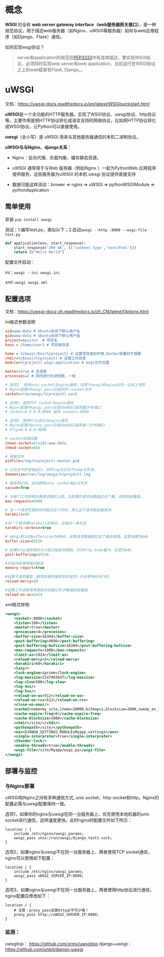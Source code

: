 # 概念

**WSGI** 的全称 **web server gateway interface（web服务器网关接口）**，是一种规范协议，用于描述web服务器（如Nginx、uWSGI等服务器）如何与web应用程序（如Django、Flask）通信。



如何实现wsgi协议？

> server和application的规范在[PEP3333](https://peps.python.org/pep-3333/)中有具体描述，要实现WSGI协议，必须同时实现web server和web application，当前运行在WSGI协议之上的web框架有Flask, Django。。

# 

# uWSGI

文档：<https://uwsgi-docs.readthedocs.io/en/latest/WSGIquickstart.html>

**uWSGI**是一个全功能的HTTP服务器。实现了WSGI协议、uwsgi协议、http协议等。主要作用是把HTTP协议转化成语言支持的网络协议，比如把HTTP协议转化成WSGI协议，让Python可以直接使用。

**uwsgi**（全小写）是 uWSGI 用来与其他服务器通信的本机二进制协议。



**uWSGI与与Nginx、django关系：**

- Nginx：反向代理、负载均衡、缓存静态资源。

- uWSGI 通常用于与Web 服务器（例如Nginx ）一起为PythonWeb 应用程序提供服务，这些服务器为uWSGI 的本机 uwsgi 协议提供直接支持

- 数据可能这样流动：brower => nginx => uWSGI => pythonWSGIModule => pythonApplication

  

## 简单使用

安装 `pip install uwsgi` 

测试：1.编写test.py，类似以下；2.启动`uwsgi --http :8080 --wsgi-file test.py`

```python
def application(env, start_response):
    start_response('200 OK', [('Content-Type','text/html')])
    return [b"Hello World"]
```

配置文件启动：

ini：`uwsgi --ini uwsgi.ini` 

xml: `uwsgi uwsgi.xml` 





## 配置选项

文档：<https://uwsgi-docs-zh.readthedocs.io/zh_CN/latest/Options.html>

ini格式参数说明

```ini
uid=www-data # Ubuntu系统下默认用户名
gid=www-data # Ubuntu系统下默认用户组
project=mysite1  # 项目名
base = /home/user1 # 项目根目录

home = %(base)/Env/%(project) # 设置项目虚拟环境,Docker部署时不需要
chdir=%(base)/%(project) # 设置工作目录
module=%(project).wsgi:application # wsgi文件位置

master=True # 主进程
processes=2 # 同时进行的进程数，一般

# 选项1, 使用unix socket与nginx通信，仅限于uwsgi和nginx在同一主机上情形
# Nginx配置中uwsgi_pass应指向同一socket文件
socket=/run/uwsgi/%(project).sock

# 选项2，使用TCP socket与nginx通信
# Nginx配置中uwsgi_pass应指向uWSGI服务器IP和端口
# socket=0.0.0.0:8000 或则 socket=:8000

# 选项3，使用http协议与nginx通信
# Nginx配置中proxy_pass应指向uWSGI服务器一IP和端口
# http=0.0.0.0:8000 

# socket权限设置
chown-socket=%(uid):www-data
chmod-socket=664

# 进程文件
pidfile=/tmp/%(project)-master.pid

# 以后台守护进程运行，并将log日志存于temp文件夹。
daemonize=/var/log/uwsgi/%(project).log 

# 服务停止时，自动移除unix socket和pid文件
vacuum=True

# 为每个工作进程设置请求数的上限。当处理的请求总数超过这个量，进程回收重启。
max-requests=5000

# 当一个请求花费的时间超过这个时间，那么这个请求都会被丢弃。
harakiri=60

#当一个请求被harakiri杀掉会，会输出一条日志
harakiri-verbose=true

# uWsgi默认的buffersize为4096，如果请求数据超过这个量会报错。这里设置为64k
buffer-size=65536

# 如果http请求体的大小超过指定的限制，打开http body缓冲，这里为64k
post-buffering=65536

#开启内存使用情况报告
memory-report=true

#设置平滑的重启（直到处理完接收到的请求）的长等待时间(秒)
reload-mercy=10

#设置工作进程使用虚拟内存超过多少MB就回收重启
reload-on-as=1024
```



xml格式样例

```xml
<uwsgi>
    <socket>:8000</socket>
    <listen>100</listen>
    <master>true</master>
    <processes>4</processes>
    <buffer-size>16384</buffer-size>
    <post-buffering>4096</post-buffering>
    <post-buffering-bufsize>16384</post-buffering-bufsize>
    <max-requests>1000</max-requests>
    <limit-as>1024</limit-as>
    <reload-mercy>3</reload-mercy>
    <harakiri>60</harakiri>
    <lazy/>
    <lock-engine>ipcsem</lock-engine>
    <log-maxsize>2147483647</log-maxsize>
    <log-slow>500</log-slow>
    <log-4xx/>
    <log-5xx/>
    <reload-on-as>512</reload-on-as>
    <reload-on-rss>512</reload-on-rss>
    <close-on-exec/>
    <cache2>name=my_site,items=10000,bitmap=1,blocksize=2000,sweep_on_full=1,lazy=1</cache2>
    <cache-expire-freq>6</cache-expire-freq>
    <cache-blocksize>2000</cache-blocksize>
    <chdir>/site/</chdir>
    <pythonpath>/site/</pythonpath>
    <env>DJANGO_SETTINGS_MODULE=Myapp.settings</env>
    <single-interpreter>true</single-interpreter>
    <thunder-lock/>
    <enable-threads>true</enable-threads>
    <wsgi-file>/site/Myapp/wsgi.py</wsgi-file>
</uwsgi>

```



## 部署与监控

### **与Nginx部署**

uWSGI和Nginx之间有多种通信方式, unix socket，http-socket和http。Nginx的配置必需与uwsgi配置保持一致。

选项1，如果你的nginx与uwsgi在同一台服务器上，优先使用本地机器的unix socket进行通信，这样速度更快。此时nginx的配置文件如下所示：

```nginx
location / {     
    include /etc/nginx/uwsgi_params;
    uwsgi_pass unix:/run/uwsgi/django_test1.sock;
}
```

选项2，如果nginx与uwsgi不在同一台服务器上，两者使用TCP socket通信，nginx可以使用如下配置：

```nginx
location / {     
    include /etc/nginx/uwsgi_params;
    uwsgi_pass uWSGI_SERVER_IP:8000;
}
```

选项3，如果nginx与uwsgi不在同一台服务器上，两者使用http协议进行通信，nginx配置应修改如下：

```nginx
location / {     
    # 注意：proxy_pass后面http必不可少哦！
    proxy_pass http://uWSGI_SERVER_IP:8000;
}
```



### 监测：

uwsgitop： <https://github.com/xrmx/uwsgitop>
django+uwsgi：<https://github.com/unbit/django-uwsgi>



